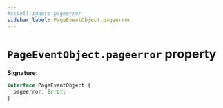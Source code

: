 ```yaml
---
#cspell:ignore pageerror
sidebar_label: PageEventObject.pageerror
---
```


# `PageEventObject.pageerror` property

**Signature:**

```typescript
interface PageEventObject {
  pageerror: Error;
}
```
